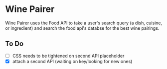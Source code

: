 # Wine Pairer

Wine Pairer uses the Food API to take a user's search query (a dish, cuisine, or ingredient) and search the food api's databse for the best wine pairings. 

## To Do
- [ ] CSS needs to be tightened on second API placeholder
- [X] attach a second API (waiting on key/looking for new ones)
